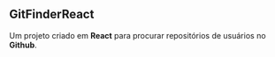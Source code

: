 ## GitFinderReact

Um projeto criado em **React** para procurar repositórios de usuários no **Github**.
